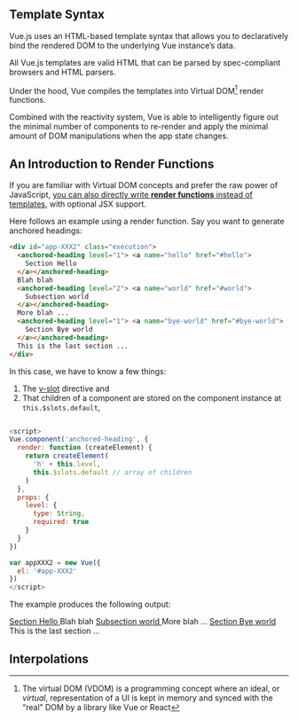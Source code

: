 ## Template Syntax

Vue.js uses an HTML-based template syntax that allows you to declaratively bind the rendered DOM to the underlying Vue instance’s data. 

All Vue.js templates are valid HTML that can be parsed by spec-compliant browsers and HTML parsers.

Under the hood, Vue compiles the templates into Virtual DOM[^virtualDom] render functions. 

[^virtualDom]: The virtual DOM (VDOM) is a programming concept where an ideal, or *virtual*, representation of a UI is kept in memory and synced with the “real” DOM by a library like Vue or React

Combined with the reactivity system, Vue is able to intelligently figure out the minimal number of components to re-render and apply the minimal amount of DOM manipulations when the app state changes.

## An Introduction to Render Functions 

If you are familiar with Virtual DOM concepts and prefer the raw power of JavaScript, [you can also directly write **render functions** instead of templates](https://vuejs.org/v2/guide/render-function.html), with optional JSX support.


Here follows an example using a render function.
Say you want to generate anchored headings:

```html
<div id="app-XXX2" class="execution">
  <anchored-heading level="1"> <a name="hello" href="#hello">
    Section Hello
  </a></anchored-heading>
  Blah blah
  <anchored-heading level="2"> <a name="world" href="#world">
    Subsection world
  </a></anchored-heading>
  More blah ...
  <anchored-heading level="1"> <a name="bye-world" href="#bye-world">
    Section Bye world
  </a></anchored-heading>
  This is the last section ...
</div>
```

In this case, we have to know a few things:

1. The [v-slot](https://vuejs.org/v2/guide/components-slots.html) directive and
2. That children of a component are stored on the component instance at `this.$slots.default`,
   

```js

<script>
Vue.component('anchored-heading', {
  render: function (createElement) {
    return createElement(
      'h' + this.level,   
      this.$slots.default // array of children
    )
  },
  props: {
    level: {
      type: String,
      required: true
    }
  }
})

var appXXX2 = new Vue({
  el: '#app-XXX2'
})
</script>
```

The example produces the following output:

<div id="app-XXX2" class="execution">
  <anchored-heading level="1"> <a name="hello" href="#hello">
    Section Hello
  </a></anchored-heading>
  Blah blah
  <anchored-heading level="2"> <a name="world" href="#world">
    Subsection world
  </a></anchored-heading>
  More blah ...
  <anchored-heading level="1"> <a name="bye-world" href="#bye-world">
    Section Bye world
  </a></anchored-heading>
  This is the last section ...
</div>

<script>
Vue.component('anchored-heading', {
  render: function (createElement) {
    return createElement(
      'h' + this.level,   
      this.$slots.default // array of children
    )
  },
  props: {
    level: {
      type: String,
      required: true
    }
  }
})

var appXXX2 = new Vue({
  el: '#app-XXX2'
})
</script>

## Interpolations